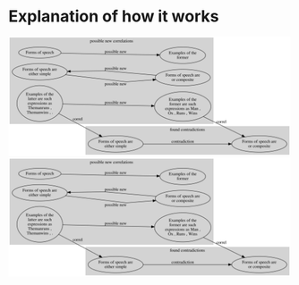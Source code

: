 # Explanation of how it works

![Image](./corralating_opposed_phrases_to_contradiction.svg)
<img src="./corralating_opposed_phrases_to_contradiction.svg">

